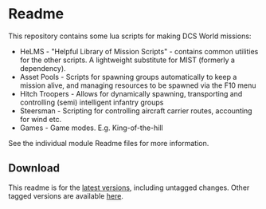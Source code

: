 # Readme

This repository contains some lua scripts for making DCS World missions:
* HeLMS - "Helpful Library of Mission Scripts" - contains common utilities for the other scripts. A lightweight substitute for MIST (formerly a dependency).
* Asset Pools - Scripts for spawning groups automatically to keep a mission alive, and managing resources to be spawned via the F10 menu
* Hitch Troopers - Allows for dynamically spawning, transporting and controlling (semi) intelligent infantry groups
* Steersman - Scripting for controlling aircraft carrier routes, accounting for wind etc.
* Games - Game modes. E.g. King-of-the-hill

See the individual module Readme files for more information.

## Download
This readme is for the [latest versions](https://github.com/HappyGnome/DCS_Scripts/releases/tag/Latest), including untagged changes. Other tagged versions are available [here](https://github.com/HappyGnome/DCS_Scripts/tags).

